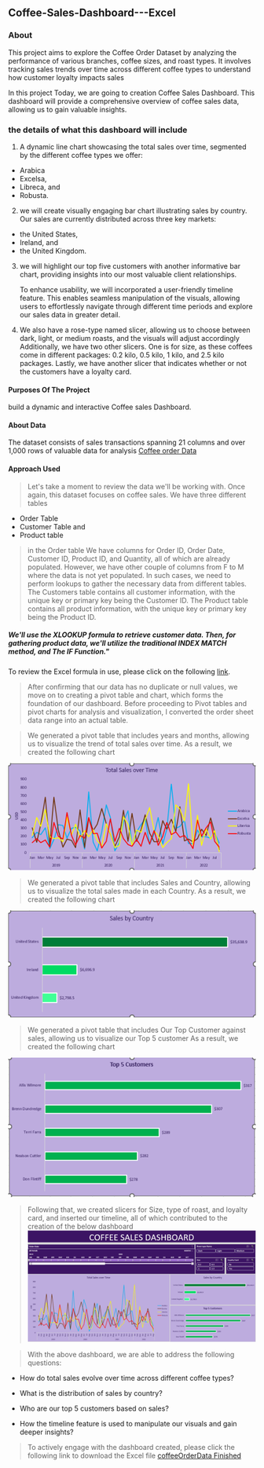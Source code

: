 ## Coffee-Sales-Dashboard---Excel

### About
This project aims to explore the Coffee Order Dataset by analyzing the performance of various branches, coffee sizes, and roast types. It involves tracking sales trends over time across different coffee types to understand how customer loyalty impacts sales

In this project Today, we are going to creation Coffee Sales Dashboard. This dashboard will provide a comprehensive overview of  coffee sales data, allowing us to gain valuable insights.

### the details of what this dashboard will include

1. A dynamic line chart showcasing the total sales over time, segmented by the different coffee types we offer:
  - Arabica
  - Excelsa,
  - Libreca, and
  - Robusta.

2. we will create visually engaging bar chart illustrating sales by country. Our sales are currently distributed across three key markets:
  - the United States,
  - Ireland, and
  - the United Kingdom.

3. we will highlight our top five customers with another informative bar chart, providing insights into our most valuable client relationships.

    To enhance usability, we will incorporated a user-friendly timeline feature. This enables seamless manipulation of the visuals, allowing users to effortlessly navigate through           different time periods and explore our sales data in greater detail.

4. We also have a rose-type named slicer, allowing us to choose between dark, light, or medium roasts, and the visuals will adjust accordingly
   Additionally, we have two other slicers. One is for size, as these coffees come in different packages: 0.2 kilo, 0.5 kilo, 1 kilo, and 2.5 kilo packages.
   Lastly, we have another slicer that indicates whether or not the customers have a loyalty card.

#### Purposes Of The Project
build a dynamic and interactive Coffee sales Dashboard.

#### About Data
The dataset consists of sales transactions spanning 21 columns and over 1,000 rows of valuable data for analysis [Coffee order Data](https://github.com/Jamaderibigbe/Coffee-Sales-Dashboard---Excel/blob/main/coffeeOrdersData%20Start.xlsx)

#### Approach Used
> Let's take a moment to review the data we'll be working with. Once again, this dataset focuses on coffee sales. We have three different tables
  - Order Table
  - Customer Table and
  - Product table
> in the Order table We have columns for Order ID, Order Date, Customer ID, Product ID, and Quantity, all of which are already populated.
However, we have other couple of columns from F to M where the data is not yet populated. In such cases, we need to perform lookups to gather the necessary data from different tables.
The Customers table contains all customer information, with the unique key or primary key being the Customer ID.
The Product table contains all product information, with the unique key or primary key being the Product ID.

##### We'll use the XLOOKUP formula to retrieve customer data. Then, for gathering product data, we'll utilize the traditional INDEX MATCH method, and The IF Function."
To review the Excel formula in use, please click on the following [link](https://docs.google.com/spreadsheets/d/1nMGg64LbEb1V1UT3iaGAoPvzMLKLuFfEEYKd6NUFwbI/edit?usp=sharing).

> After confirming that our data has no duplicate or null values, we move on to creating a pivot table and chart, which forms the foundation of our dashboard.
  Before proceeding to Pivot tables and pivot charts for analysis and visualization, I converted the order sheet data range into an actual table.

> We generated a pivot table that includes years and months, allowing us to visualize the trend of total sales over time.
  As a result, we created the following chart

![Sales over Time](https://github.com/Jamaderibigbe/Coffee-Sales-Dashboard---Excel/blob/main/Total%20Sales%20over%20Time.PNG)

> We generated a pivot table that includes Sales and Country, allowing us to visualize the total sales made in each Country.
  As a result, we created the following chart

![Sales by Country](https://github.com/Jamaderibigbe/Coffee-Sales-Dashboard---Excel/blob/main/Sales%20by%20Country.PNG)


> We generated a pivot table that includes Our Top Customer against sales, allowing us to visualize our Top 5 customer
  As a result, we created the following chart

![Top 5 Customers](https://github.com/Jamaderibigbe/Coffee-Sales-Dashboard---Excel/blob/main/Top%205%20Customers.PNG)

> Following that, we created slicers for Size, type of roast, and loyalty card, and inserted our timeline, all of which contributed to the creation of the below dashboard
![Dashboard](https://github.com/Jamaderibigbe/Coffee-Sales-Dashboard---Excel/blob/main/Coffee%20Dashboard.PNG)

> With the above dashboard, we are able to address the following questions:

- How do total sales evolve over time across different coffee types?

- What is the distribution of sales by country?

- Who are our top 5 customers based on sales?

- How the timeline feature is used to manipulate our visuals and gain deeper insights?

> To actively engage with the dashboard created, please click the following link to download the Excel file [coffeeOrderData Finished](https://github.com/Jamaderibigbe/Coffee-Sales-Dashboard---Excel/blob/main/coffeeOrdersData%20Finished.xlsx)
